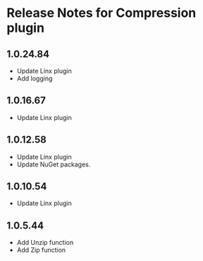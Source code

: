 # Release Notes for Compression plugin

<a id="1_0_24_84"></a>
## 1.0.24.84
- Update Linx plugin
- Add logging

<a id="1_0_16_67"></a>
## 1.0.16.67
- Update Linx plugin

<a id="1_0_12_58"></a>
## 1.0.12.58
- Update Linx plugin
- Update NuGet packages.

<a id="1_1_10_54"></a>
## 1.0.10.54
- Update Linx plugin

<a id="1_0_5_44"></a>
## 1.0.5.44
- Add Unzip function
- Add Zip function
